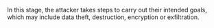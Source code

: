 In this stage, the attacker takes steps to carry out their intended goals, which may include data theft, destruction, encryption or exfiltration.
